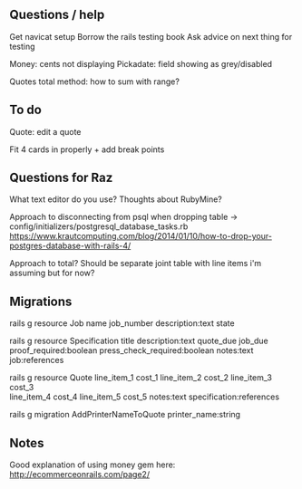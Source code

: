 ## Questions / help

Get navicat setup
Borrow the rails testing book
Ask advice on next thing for testing

Money: cents not displaying
Pickadate: field showing as grey/disabled

Quotes total method: how to sum with range?

## To do

Quote: edit a quote

Fit 4 cards in properly + add break points

## Questions for Raz

What text editor do you use? Thoughts about RubyMine?

Approach to disconnecting from psql when dropping table -> config/initializers/postgresql_database_tasks.rb
https://www.krautcomputing.com/blog/2014/01/10/how-to-drop-your-postgres-database-with-rails-4/

Approach to total? Should be separate joint table with line items i'm assuming but for now?

## Migrations

rails g resource Job name job_number description:text state

rails g resource Specification title description:text quote_due job_due \
proof_required:boolean press_check_required:boolean notes:text job:references

rails g resource Quote line_item_1 cost_1 line_item_2 cost_2 line_item_3 cost_3 \
line_item_4 cost_4 line_item_5 cost_5 notes:text specification:references

rails g migration AddPrinterNameToQuote printer_name:string

## Notes

Good explanation of using money gem here: http://ecommerceonrails.com/page2/
